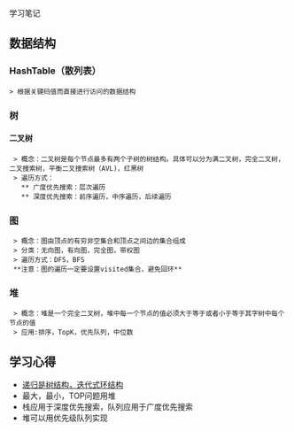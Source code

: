 学习笔记
## 数据结构
### HashTable（散列表）
    > 根据关键码值而直接进行访问的数据结构

### 树
#### 二叉树
     > 概念：二叉树是每个节点最多有两个子树的树结构。具体可以分为满二叉树，完全二叉树，二叉搜索树，平衡二叉搜索树（AVL)，红黑树
     > 遍历方式：
       ** 广度优先搜索：层次遍历
       ** 深度优先搜索：前序遍历，中序遍历，后续遍历

### 图
     > 概念：图由顶点的有穷非空集合和顶点之间边的集合组成
     > 分类：无向图，有向图，完全图，带权图
     > 遍历方式：DFS，BFS
     **注意：图的遍历一定要设置visited集合，避免回环**

### 堆
     > 概念：堆是一个完全二叉树，堆中每一个节点的值必须大于等于或者小于等于其字树中每个节点的值
     > 应用:排序，TopK，优先队列，中位数

## 学习心得
* [递归是树结构，迭代式环结构](https://www.jianshu.com/p/32bcc45efd32)
* 最大，最小，TOP问题用堆
* 栈应用于深度优先搜索，队列应用于广度优先搜索
* 堆可以用优先级队列实现